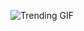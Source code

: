 
<!-- GIF_SECTION -->
![Trending GIF](https://media3.giphy.com/media/v1.Y2lkPThiYjIxNzcyYmI2NmQ5aHdsNHVtdXA0czVseXF1Y2xnaGZpaGJtd3Fyb2hpM2Q1cSZlcD12MV9naWZzX3NlYXJjaCZjdD1n/WQxhrCs2cHuyA/giphy.gif)
<!-- END_GIF_SECTION -->
